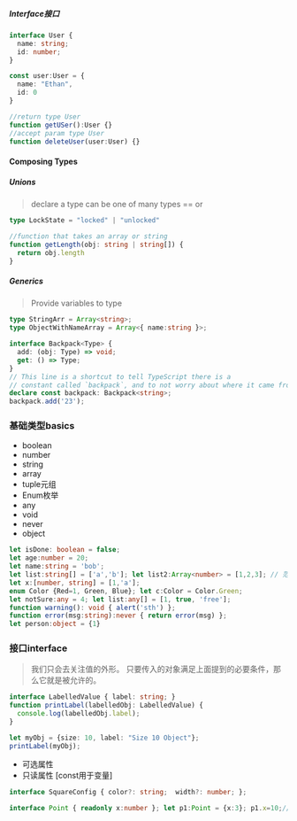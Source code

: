 ##### Interface接口

```typescript
interface User {
  name: string;
  id: number;
}

const user:User = {
  name: "Ethan",
  id: 0
}
```



```typescript
//return type User
function getUSer():User {}
//accept param type User
function deleteUser(user:User) {}
```

#### Composing Types

##### Unions

> declare a type can be one of many types == or

```typescript
type LockState = "locked" | "unlocked"

//function that takes an array or string 
function getLength(obj: string | string[]) {
  return obj.length
}
```

##### Generics

> Provide variables to type

```typescript
type StringArr = Array<string>;
type ObjectWithNameArray = Array<{ name:string }>;

interface Backpack<Type> {
  add: (obj: Type) => void;
  get: () => Type;
}
// This line is a shortcut to tell TypeScript there is a
// constant called `backpack`, and to not worry about where it came from.
declare const backpack: Backpack<string>;
backpack.add('23');
```





### 基础类型basics

+ boolean
+ number
+ string
+ array
+ tuple元组
+ Enum枚举
+ any
+ void
+ never
+ object

```typescript
let isDone: boolean = false;
let age:number = 20;
let name:string = 'bob';
let list:string[] = ['a','b']; let list2:Array<number> = [1,2,3]; // 范型
let x:[number, string] = [1,'a'];
enum Color {Red=1, Green, Blue}; let c:Color = Color.Green;
let notSure:any = 4; let list:any[] = [1, true, 'free'];
function warning(): void { alert('sth') };
function error(msg:string):never { return error(msg) };
let person:object = {1}
```

### 接口interface

> 我们只会去关注值的外形。 只要传入的对象满足上面提到的必要条件，那么它就是被允许的。

```typescript
interface LabelledValue { label: string; }
function printLabel(labelledObj: LabelledValue) {
  console.log(labelledObj.label);
}

let myObj = {size: 10, label: "Size 10 Object"};
printLabel(myObj);
```

+ 可选属性
+ 只读属性 [const用于变量]

```typescript
interface SquareConfig { color?: string;  width?: number; };

interface Point { readonly x:number }; let p1:Point = {x:3}; p1.x=10;//error!




```











